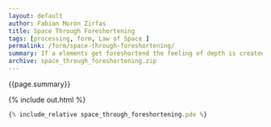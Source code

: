 ```yaml
---
layout: default
author: Fabian Morón Zirfas
title: Space Through Foreshortening
tags: [processing, form, Law of Space ]
permalink: /form/space-through-foreshortening/
summary: If a elements get foreshortend the feeling of depth is created   
archive: space_through_foreshortening.zip
---
```


{{page.summary}}


<!-- more -->

{% include out.html %}

```js
{% include_relative space_through_foreshortening.pde %}
```



